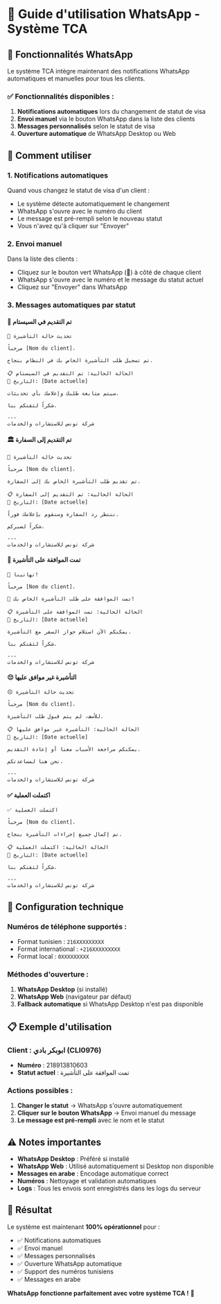 # 📱 Guide d'utilisation WhatsApp - Système TCA

## 🎯 Fonctionnalités WhatsApp

Le système TCA intègre maintenant des notifications WhatsApp automatiques et manuelles pour tous les clients.

### ✅ Fonctionnalités disponibles :

1. **Notifications automatiques** lors du changement de statut de visa
2. **Envoi manuel** via le bouton WhatsApp dans la liste des clients
3. **Messages personnalisés** selon le statut de visa
4. **Ouverture automatique** de WhatsApp Desktop ou Web

## 🚀 Comment utiliser

### 1. **Notifications automatiques**

Quand vous changez le statut de visa d'un client :
- Le système détecte automatiquement le changement
- WhatsApp s'ouvre avec le numéro du client
- Le message est pré-rempli selon le nouveau statut
- Vous n'avez qu'à cliquer sur "Envoyer"

### 2. **Envoi manuel**

Dans la liste des clients :
- Cliquez sur le bouton vert WhatsApp (📱) à côté de chaque client
- WhatsApp s'ouvre avec le numéro et le message du statut actuel
- Cliquez sur "Envoyer" dans WhatsApp

### 3. **Messages automatiques par statut**

#### 🛂 **تم التقديم في السيستام**
```
🛂 تحديث حالة التأشيرة

مرحباً [Nom du client]،

تم تسجيل طلب التأشيرة الخاص بك في النظام بنجاح.

📋 الحالة الحالية: تم التقديم في السيستام
📅 التاريخ: [Date actuelle]

سيتم متابعة طلبك وإعلامك بأي تحديثات.

شكراً لثقتكم بنا.

---
شركة تونس للاستشارات والخدمات
```

#### 🏛️ **تم التقديم إلى السفارة**
```
🛂 تحديث حالة التأشيرة

مرحباً [Nom du client]،

تم تقديم طلب التأشيرة الخاص بك إلى السفارة.

📋 الحالة الحالية: تم التقديم إلى السفارة
📅 التاريخ: [Date actuelle]

ننتظر رد السفارة وسنقوم بإعلامك فوراً.

شكراً لصبركم.

---
شركة تونس للاستشارات والخدمات
```

#### 🎉 **تمت الموافقة على التأشيرة**
```
🎉 تهانينا!

مرحباً [Nom du client]،

🎊 تمت الموافقة على طلب التأشيرة الخاص بك!

📋 الحالة الحالية: تمت الموافقة على التأشيرة
📅 التاريخ: [Date actuelle]

يمكنكم الآن استلام جواز السفر مع التأشيرة.

شكراً لثقتكم بنا.

---
شركة تونس للاستشارات والخدمات
```

#### 😔 **التأشيرة غير موافق عليها**
```
😔 تحديث حالة التأشيرة

مرحباً [Nom du client]،

للأسف، لم يتم قبول طلب التأشيرة.

📋 الحالة الحالية: التأشيرة غير موافق عليها
📅 التاريخ: [Date actuelle]

يمكنكم مراجعة الأسباب معنا أو إعادة التقديم.

نحن هنا لمساعدتكم.

---
شركة تونس للاستشارات والخدمات
```

#### ✅ **اكتملت العملية**
```
✅ اكتملت العملية

مرحباً [Nom du client]،

تم إكمال جميع إجراءات التأشيرة بنجاح.

📋 الحالة الحالية: اكتملت العملية
📅 التاريخ: [Date actuelle]

شكراً لثقتكم بنا.

---
شركة تونس للاستشارات والخدمات
```

## 🔧 Configuration technique

### Numéros de téléphone supportés :
- Format tunisien : `216XXXXXXXXX`
- Format international : `+216XXXXXXXXX`
- Format local : `0XXXXXXXXX`

### Méthodes d'ouverture :
1. **WhatsApp Desktop** (si installé)
2. **WhatsApp Web** (navigateur par défaut)
3. **Fallback automatique** si WhatsApp Desktop n'est pas disponible

## 📋 Exemple d'utilisation

### Client : ابوبكر بادي (CLI0976)
- **Numéro** : 218913810603
- **Statut actuel** : تمت الموافقة على التأشيرة

### Actions possibles :
1. **Changer le statut** → WhatsApp s'ouvre automatiquement
2. **Cliquer sur le bouton WhatsApp** → Envoi manuel du message
3. **Le message est pré-rempli** avec le nom et le statut

## ⚠️ Notes importantes

- **WhatsApp Desktop** : Préféré si installé
- **WhatsApp Web** : Utilisé automatiquement si Desktop non disponible
- **Messages en arabe** : Encodage automatique correct
- **Numéros** : Nettoyage et validation automatiques
- **Logs** : Tous les envois sont enregistrés dans les logs du serveur

## 🎯 Résultat

Le système est maintenant **100% opérationnel** pour :
- ✅ Notifications automatiques
- ✅ Envoi manuel
- ✅ Messages personnalisés
- ✅ Ouverture WhatsApp automatique
- ✅ Support des numéros tunisiens
- ✅ Messages en arabe

**WhatsApp fonctionne parfaitement avec votre système TCA !** 🎉
